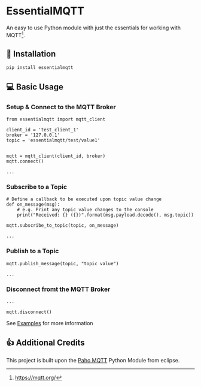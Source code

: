 # EssentialMQTT
An easy to use Python module with just the essentials for working with MQTT[^1].


## :wrench: Installation
```
pip install essentialmqtt
```


## :computer: Basic Usage

### Setup & Connect to the MQTT Broker
```
from essentialmqtt import mqtt_client

client_id = 'test_client_1'
broker = '127.0.0.1'
topic = 'essentialmqtt/test/value1'


mqtt = mqtt_client(client_id, broker)
mqtt.connect()

...
```

### Subscribe to a Topic
```
# Define a callback to be executed upon topic value change
def on_message(msg):
    # e.g. Print any topic value changes to the console
    print("Received: {} ({})".format(msg.payload.decode(), msg.topic))

mqtt.subscribe_to_topic(topic, on_message)

...
```


### Publish to a Topic
```
mqtt.publish_message(topic, "topic value")

...
```

### Disconnect fromt the MQTT Broker
```
...

mqtt.disconnect()
```

See [Examples](https://github.com/laidbackcoder/EssentialMQTT/tree/master/examples) for more information


## :thumbsup: Additional Credits

This project is built upon the [Paho MQTT](https://www.eclipse.org/paho/index.php?page=clients/python/index.php) Python Module from eclipse.



[^1]: https://mqtt.org/

